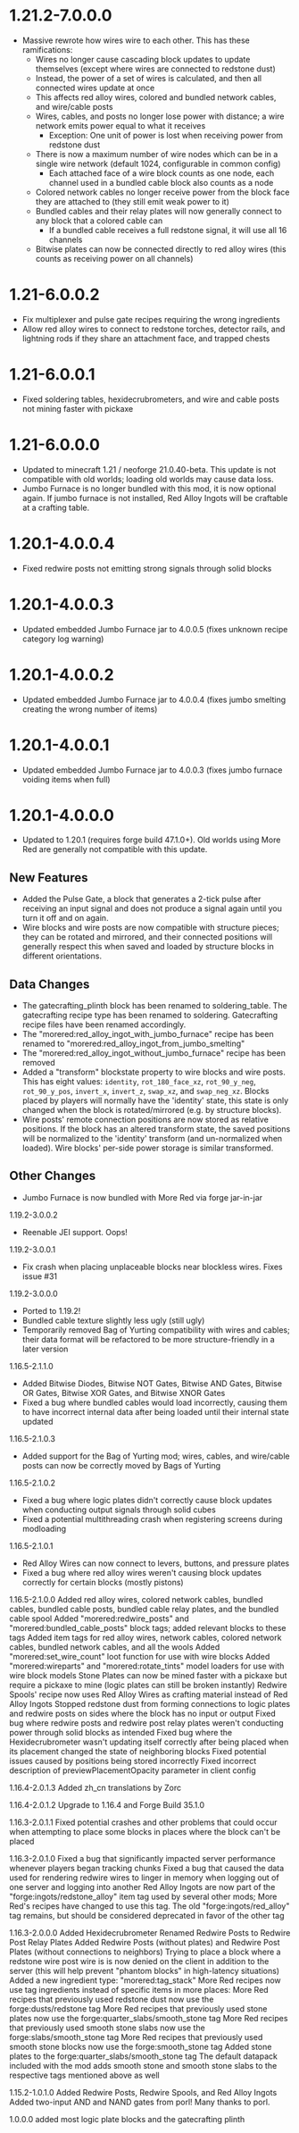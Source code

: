 # 1.21.2-7.0.0.0
* Massive rewrote how wires wire to each other. This has these ramifications:
  * Wires no longer cause cascading block updates to update themselves (except where wires are connected to redstone dust)
  * Instead, the power of a set of wires is calculated, and then all connected wires update at once
  * This affects red alloy wires, colored and bundled network cables, and wire/cable posts
  * Wires, cables, and posts no longer lose power with distance; a wire network emits power equal to what it receives
    * Exception: One unit of power is lost when receiving power from redstone dust
  * There is now a maximum number of wire nodes which can be in a single wire network (default 1024, configurable in common config)
    * Each attached face of a wire block counts as one node, each channel used in a bundled cable block also counts as a node
  * Colored network cables no longer receive power from the block face they are attached to (they still emit weak power to it)
  * Bundled cables and their relay plates will now generally connect to any block that a colored cable can
    * If a bundled cable receives a full redstone signal, it will use all 16 channels
  * Bitwise plates can now be connected directly to red alloy wires (this counts as receiving power on all channels)
  
  
# 1.21-6.0.0.2
* Fix multiplexer and pulse gate recipes requiring the wrong ingredients
* Allow red alloy wires to connect to redstone torches, detector rails, and lightning rods if they share an attachment face, and trapped chests

# 1.21-6.0.0.1
* Fixed soldering tables, hexidecrubrometers, and wire and cable posts not mining faster with pickaxe

# 1.21-6.0.0.0
* Updated to minecraft 1.21 / neoforge 21.0.40-beta. This update is not compatible with old worlds; loading old worlds may cause data loss.
* Jumbo Furnace is no longer bundled with this mod, it is now optional again. If jumbo furnace is not installed, Red Alloy Ingots will be craftable at a crafting table.

# 1.20.1-4.0.0.4
* Fixed redwire posts not emitting strong signals through solid blocks

# 1.20.1-4.0.0.3
* Updated embedded Jumbo Furnace jar to 4.0.0.5 (fixes unknown recipe category log warning)

# 1.20.1-4.0.0.2
* Updated embedded Jumbo Furnace jar to 4.0.0.4 (fixes jumbo smelting creating the wrong number of items)

# 1.20.1-4.0.0.1
* Updated embedded Jumbo Furnace jar to 4.0.0.3 (fixes jumbo furnace voiding items when full)

# 1.20.1-4.0.0.0
* Updated to 1.20.1 (requires forge build 47.1.0+). Old worlds using More Red are generally not compatible with this update.

## New Features
* Added the Pulse Gate, a block that generates a 2-tick pulse after receiving an input signal and does not produce a signal again until you turn it off and on again.
* Wire blocks and wire posts are now compatible with structure pieces; they can be rotated and mirrored, and their connected positions will generally respect this when saved and loaded by structure blocks in different orientations.

## Data Changes
* The gatecrafting_plinth block has been renamed to soldering_table. The gatecrafting recipe type has been renamed to soldering. Gatecrafting recipe files have been renamed accordingly.
* The "morered:red_alloy_ingot_with_jumbo_furnace" recipe has been renamed to "morered:red_alloy_ingot_from_jumbo_smelting"
* The "morered:red_alloy_ingot_without_jumbo_furnace" recipe has been removed
* Added a "transform" blockstate property to wire blocks and wire posts. This has eight values: `identity`, `rot_180_face_xz`, `rot_90_y_neg`, `rot_90_y_pos`, `invert_x`, `invert_z`, `swap_xz`, and `swap_neg_xz`. Blocks placed by players will normally have the 'identity' state, this state is only changed when the block is rotated/mirrored (e.g. by structure blocks).
* Wire posts' remote connection positions are now stored as relative positions. If the block has an altered transform state, the saved positions will be normalized to the 'identity' transform (and un-normalized when loaded). Wire blocks' per-side power storage is similar transformed.

## Other Changes
* Jumbo Furnace is now bundled with More Red via forge jar-in-jar


1.19.2-3.0.0.2
 * Reenable JEI support. Oops!

1.19.2-3.0.0.1
 * Fix crash when placing unplaceable blocks near blockless wires. Fixes issue #31

1.19.2-3.0.0.0
 * Ported to 1.19.2!
 * Bundled cable texture slightly less ugly (still ugly)
 * Temporarily removed Bag of Yurting compatibility with wires and cables; their data format will be refactored to be more structure-friendly in a later version
 

1.16.5-2.1.1.0
 * Added Bitwise Diodes, Bitwise NOT Gates, Bitwise AND Gates, Bitwise OR Gates, Bitwise XOR Gates, and Bitwise XNOR Gates
 * Fixed a bug where bundled cables would load incorrectly, causing them to have incorrect internal data after being loaded until their internal state updated

1.16.5-2.1.0.3
 * Added support for the Bag of Yurting mod; wires, cables, and wire/cable posts can now be correctly moved by Bags of Yurting

1.16.5-2.1.0.2
 * Fixed a bug where logic plates didn't correctly cause block updates when conducting output signals through solid cubes
 * Fixed a potential multithreading crash when registering screens during modloading

1.16.5-2.1.0.1
 * Red Alloy Wires can now connect to levers, buttons, and pressure plates
 * Fixed a bug where red alloy wires weren't causing block updates correctly for certain blocks (mostly pistons)

1.16.5-2.1.0.0
	Added red alloy wires, colored network cables, bundled cables, bundled cable posts, bundled cable relay plates, and the bundled cable spool
	Added "morered:redwire_posts" and "morered:bundled_cable_posts" block tags; added relevant blocks to these tags
	Added item tags for red alloy wires, network cables, colored network cables, bundled network cables, and all the wools
	Added "morered:set_wire_count" loot function for use with wire blocks
	Added "morered:wireparts" and "morered:rotate_tints" model loaders for use with wire block models
	Stone Plates can now be mined faster with a pickaxe but require a pickaxe to mine (logic plates can still be broken instantly)
	Redwire Spools' recipe now uses Red Alloy Wires as crafting material instead of Red Alloy Ingots
	Stopped redstone dust from forming connections to logic plates and redwire posts on sides where the block has no input or output
	Fixed bug where redwire posts and redwire post relay plates weren't conducting power through solid blocks as intended
	Fixed bug where the Hexidecrubrometer wasn't updating itself correctly after being placed when its placement changed the state of neighboring blocks
	Fixed potential issues caused by positions being stored incorrectly
	Fixed incorrect description of previewPlacementOpacity parameter in client config

1.16.4-2.0.1.3
	Added zh_cn translations by Zorc

1.16.4-2.0.1.2
	Upgrade to 1.16.4 and Forge Build 35.1.0

1.16.3-2.0.1.1
	Fixed potential crashes and other problems that could occur when attempting to place some blocks in places where the block can't be placed

1.16.3-2.0.1.0
	Fixed a bug that significantly impacted server performance whenever players began tracking chunks
	Fixed a bug that caused the data used for rendering redwire wires to linger in memory when logging out of one server and logging into another
	Red Alloy Ingots are now part of the "forge:ingots/redstone_alloy" item tag used by several other mods; More Red's recipes have changed to use this tag. The old "forge:ingots/red_alloy" tag remains, but should be considered deprecated in favor of the other tag

1.16.3-2.0.0.0
	Added Hexidecrubrometer
	Renamed Redwire Posts to Redwire Post Relay Plates
	Added Redwire Posts (without plates) and Redwire Post Plates (without connections to neighbors)
	Trying to place a block where a redstone wire post wire is is now denied on the client in addition to the server (this will help prevent "phantom blocks" in high-latency situations)
	Added a new ingredient type: "morered:tag_stack"
	More Red recipes now use tag ingredients instead of specific items in more places:
	More Red recipes that previously used redstone dust now use the forge:dusts/redstone tag
	More Red recipes that previously used stone plates now use the forge:quarter_slabs/smooth_stone tag
	More Red recipes that previously used smooth stone slabs now use the forge:slabs/smooth_stone tag
	More Red recipes that previously used smooth stone blocks now use the forge:smooth_stone tag
	Added stone plates to the forge:quarter_slabs/smooth_stone tag
	The default datapack included with the mod adds smooth stone and smooth stone slabs to the respective tags mentioned above as well

1.15.2-1.0.1.0
	Added Redwire Posts, Redwire Spools, and Red Alloy Ingots
	Added two-input AND and NAND gates from porl! Many thanks to porl.

1.0.0.0
	added most logic plate blocks and the gatecrafting plinth